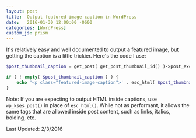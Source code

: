 ```yaml
---
layout: post
title:  Output featured image caption in WordPress
date:   2016-01-30 12:00:00 -0600
categories: [WordPress]
custom_js: prism
---
```

It's relatively easy and well documented to output a featured image, but getting the caption is a little trickier. Here's the code I use:

```php
$post_thumbnail_caption = get_post( get_post_thumbnail_id() )->post_excerpt;

if ( ! empty( $post_thumbnail_caption ) ) {
    echo '<p class="featured-image-caption">' . esc_html( $post_thumbnail_caption ) . '</p>';
}
```

Note: If you are expecting to output HTML inside captions, use `wp_kses_post()` in place of `esc_html()`. While not as performant, it allows the same tags that are allowed inside post content, such as links, italics, bolding, etc.

<p class="last-updated">Last Updated: 2/3/2016</p>
